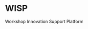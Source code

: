 # WISP
[logo]: https://github.com/mayaculpa/wisp/wisp-logo.png "WISP Logo"
Workshop Innovation Support Platform

